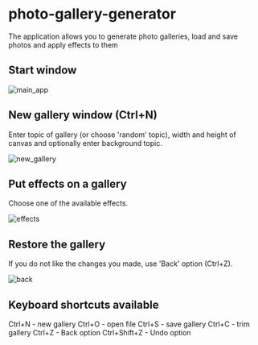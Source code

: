 # photo-gallery-generator

The application allows you to generate photo galleries, 
load and save photos and apply effects to them


## Start window

![main_app](https://user-images.githubusercontent.com/67274837/108505075-29c09280-72b7-11eb-8c86-fa723d6ffcd1.png)


## New gallery window (Ctrl+N)
Enter topic of gallery (or choose 'random' topic),
width and height of canvas
and optionally enter background topic.

![new_gallery](https://user-images.githubusercontent.com/67274837/108506167-aacc5980-72b8-11eb-866b-ad54d5f90703.png)


## Put effects on a gallery
Choose one of the available effects.

![effects](https://user-images.githubusercontent.com/67274837/108506898-d56ae200-72b9-11eb-9c97-d6cb8a7b8eaf.png)


## Restore the gallery
If you do not like the changes you made, use 'Back' option (Ctrl+Z).

![back](https://user-images.githubusercontent.com/67274837/108507244-4f9b6680-72ba-11eb-8ac3-f93084181d22.png)

## Keyboard shortcuts available
Ctrl+N - new gallery
Ctrl+O - open file
Ctrl+S - save gallery
Ctrl+C - trim gallery
Ctrl+Z - Back option
Ctrl+Shift+Z - Undo option
